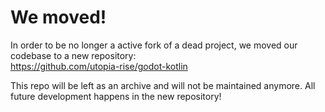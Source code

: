 # We moved!

In order to be no longer a active fork of a dead project, we moved our codebase to a new repository:  
https://github.com/utopia-rise/godot-kotlin

This repo will be left as an archive and will not be maintained anymore. All future development happens in the new repository!

